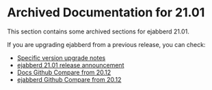 # Archived Documentation for 21.01

This section contains some archived sections for ejabberd 21.01.

If you are upgrading ejabberd from a previous release, you can check:

* [Specific version upgrade notes](../../admin/upgrade/index.md#specific-version-upgrade-notes)
* [ejabberd 21.01 release announcement](https://www.process-one.net/blog/ejabberd-21-01/)
* [Docs Github Compare from 20.12](https://github.com/processone/docs.ejabberd.im/compare/20.12..21.01)
* [ejabberd Github Compare from 20.12](https://github.com/processone/ejabberd/compare/20.12..21.01)

